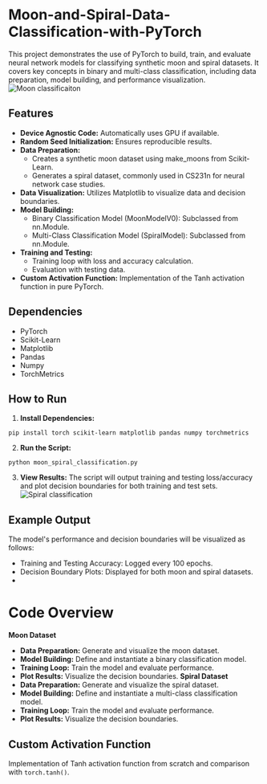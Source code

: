 # Moon-and-Spiral-Data-Classification-with-PyTorch
This project demonstrates the use of PyTorch to build, train, and evaluate neural network models for classifying synthetic moon and spiral datasets. It covers key concepts in binary and multi-class classification, including data preparation, model building, and performance visualization.
![Moon classificaiton](https://github.com/mubasherrehman/Moon-and-Spiral-Data-Classification-with-PyTorch/assets/73284490/4c112ccf-0acc-401f-a2c4-9b7d3e48d6ff)

## Features
- **Device Agnostic Code:** Automatically uses GPU if available.
- **Random Seed Initialization:** Ensures reproducible results.
- **Data Preparation:**
  - Creates a synthetic moon dataset using make_moons from Scikit-Learn.
  - Generates a spiral dataset, commonly used in CS231n for neural network case studies.
- **Data Visualization:** Utilizes Matplotlib to visualize data and decision boundaries.
- **Model Building:**
  - Binary Classification Model (MoonModelV0): Subclassed from nn.Module.
  - Multi-Class Classification Model (SpiralModel): Subclassed from nn.Module.
- **Training and Testing:**
  - Training loop with loss and accuracy calculation.
  - Evaluation with testing data.
- **Custom Activation Function:** Implementation of the Tanh activation function in pure PyTorch.

## Dependencies
  - PyTorch
  - Scikit-Learn
  - Matplotlib
  - Pandas
  - Numpy
  - TorchMetrics

## How to Run
1. **Install Dependencies:**

```pip install torch scikit-learn matplotlib pandas numpy torchmetrics```

2. **Run the Script:**

```python moon_spiral_classification.py```

3. **View Results:** The script will output training and testing loss/accuracy and plot decision boundaries for both training and test sets.
![Spiral classification](https://github.com/mubasherrehman/Moon-and-Spiral-Data-Classification-with-PyTorch/assets/73284490/2c6842e6-8971-4b92-946c-e09f11ab27aa)

## Example Output
The model's performance and decision boundaries will be visualized as follows:
  - Training and Testing Accuracy: Logged every 100 epochs.
  - Decision Boundary Plots: Displayed for both moon and spiral datasets.
  - 
# Code Overview
**Moon Dataset**
- **Data Preparation:** Generate and visualize the moon dataset.
- **Model Building:** Define and instantiate a binary classification model.
- **Training Loop:** Train the model and evaluate performance.
- **Plot Results:** Visualize the decision boundaries.
**Spiral Dataset**
- **Data Preparation:** Generate and visualize the spiral dataset.
- **Model Building:** Define and instantiate a multi-class classification model.
- **Training Loop:** Train the model and evaluate performance.
- **Plot Results:** Visualize the decision boundaries.

## Custom Activation Function
Implementation of Tanh activation function from scratch and comparison with ```torch.tanh()```.
